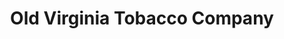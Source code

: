 ---
title: "Old Virginia Tobacco Company"
url: /falls-church/old-virginia-tobacco-company/
shop: Tabak
---